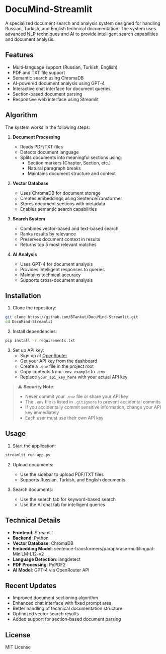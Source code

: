 # DocuMind-Streamlit

A specialized document search and analysis system designed for handling Russian, Turkish, and English technical documentation. The system uses advanced NLP techniques and AI to provide intelligent search capabilities and document analysis.

## Features

- Multi-language support (Russian, Turkish, English)
- PDF and TXT file support
- Semantic search using ChromaDB
- AI-powered document analysis using GPT-4
- Interactive chat interface for document queries
- Section-based document parsing
- Responsive web interface using Streamlit

## Algorithm

The system works in the following steps:

1. **Document Processing**
   - Reads PDF/TXT files
   - Detects document language
   - Splits documents into meaningful sections using:
     - Section markers (Chapter, Section, etc.)
     - Natural paragraph breaks
     - Maintains document structure and context

2. **Vector Database**
   - Uses ChromaDB for document storage
   - Creates embeddings using SentenceTransformer
   - Stores document sections with metadata
   - Enables semantic search capabilities

3. **Search System**
   - Combines vector-based and text-based search
   - Ranks results by relevance
   - Preserves document context in results
   - Returns top 5 most relevant matches

4. **AI Analysis**
   - Uses GPT-4 for document analysis
   - Provides intelligent responses to queries
   - Maintains technical accuracy
   - Supports cross-document analysis

## Installation

1. Clone the repository:
```bash
git clone https://github.com/BTankut/DocuMind-Streamlit.git
cd DocuMind-Streamlit
```

2. Install dependencies:
```bash
pip install -r requirements.txt
```

3. Set up API key:
   - Sign up at [OpenRouter](https://openrouter.ai/)
   - Get your API key from the dashboard
   - Create a `.env` file in the project root
   - Copy contents from `.env.example` to `.env`
   - Replace `your_api_key_here` with your actual API key

> ⚠️ **Security Note**: 
> - Never commit your `.env` file or share your API key
> - The `.env` file is listed in `.gitignore` to prevent accidental commits
> - If you accidentally commit sensitive information, change your API key immediately
> - Each user must use their own API key

## Usage

1. Start the application:
```bash
streamlit run app.py
```

2. Upload documents:
   - Use the sidebar to upload PDF/TXT files
   - Supports Russian, Turkish, and English documents

3. Search documents:
   - Use the search tab for keyword-based search
   - Use the AI chat tab for intelligent queries

## Technical Details

- **Frontend**: Streamlit
- **Backend**: Python
- **Vector Database**: ChromaDB
- **Embedding Model**: sentence-transformers/paraphrase-multilingual-MiniLM-L12-v2
- **Language Detection**: langdetect
- **PDF Processing**: PyPDF2
- **AI Model**: GPT-4 via OpenRouter API

## Recent Updates

- Improved document sectioning algorithm
- Enhanced chat interface with fixed prompt area
- Better handling of technical documentation structure
- Optimized vector search results
- Added support for section-based document parsing

## License

MIT License
